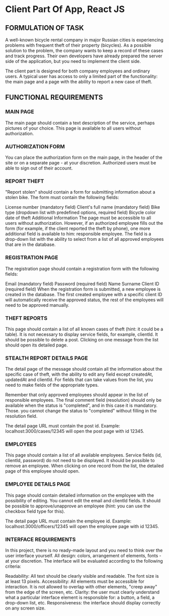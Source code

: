 # Client Part Of App, React JS

## FORMULATION OF TASK

A well-known bicycle rental company in major Russian cities is experiencing problems with frequent theft of their property (bicycles). As a possible solution to the problem, the company wants to keep a record of these cases and track progress. Their own developers have already prepared the server side of the application, but you need to implement the client side.

The client part is designed for both company employees and ordinary users. A typical user has access to only a limited part of the functionality: the main page and a page with the ability to report a new case of theft.

## FUNCTIONAL REQUIREMENTS

### MAIN PAGE

The main page should contain a text description of the service, perhaps pictures of your choice. This page is available to all users without authorization.

### AUTHORIZATION FORM

You can place the authorization form on the main page, in the header of the site or on a separate page - at your discretion. Authorized users must be able to sign out of their account.

### REPORT THEFT

"Report stolen" should contain a form for submitting information about a stolen bike. The form must contain the following fields:

License number (mandatory field)
Client's full name (mandatory field)
Bike type (dropdown list with predefined options, required field)
Bicycle color
date of theft
Additional Information
The page must be accessible to all users without authorization. However, if an authorized employee fills out the form (for example, if the client reported the theft by phone), one more additional field is available to him: responsible employee. The field is a drop-down list with the ability to select from a list of all approved employees that are in the database.

### REGISTRATION PAGE

The registration page should contain a registration form with the following fields:

Email (mandatory field)
Password (required field)
Name
Surname
Client ID (required field)
When the registration form is submitted, a new employee is created in the database. The first created employee with a specific client ID will automatically receive the approved status, the rest of the employees will need to be approved manually.

### THEFT REPORTS

This page should contain a list of all known cases of theft (hint: it could be a table). It is not necessary to display service fields, for example, clientId. It should be possible to delete a post. Clicking on one message from the list should open its detailed page.

### STEALTH REPORT DETAILS PAGE

The detail page of the message should contain all the information about the specific case of theft, with the ability to edit any field except createdAt, updatedAt and clientId. For fields that can take values ​​from the list, you need to make fields of the appropriate types.

Remember that only approved employees should appear in the list of responsible employees.
The final comment field (resolution) should only be available when the status is "completed", and in this case it is mandatory. Those. you cannot change the status to "completed" without filling in the resolution field.

The detail page URL must contain the post id. Example: localhost:3000/cases/12345 will open the post page with id 12345.

###  EMPLOYEES

This page should contain a list of all available employees. Service fields (id, clientId, password) do not need to be displayed. It should be possible to remove an employee. When clicking on one record from the list, the detailed page of this employee should open.

### EMPLOYEE DETAILS PAGE

This page should contain detailed information on the employee with the possibility of editing. You cannot edit the email and clientId fields. It should be possible to approve/unapprove an employee (hint: you can use the checkbox field type for this).

The detail page URL must contain the employee id. Example: localhost:3000/officers/12345 will open the employee page with id 12345.

### INTERFACE REQUIREMENTS

In this project, there is no ready-made layout and you need to think over the user interface yourself. All design: colors, arrangement of elements, fonts - at your discretion. The interface will be evaluated according to the following criteria:

Readability: All text should be clearly visible and readable. The font size is at least 13 pixels.
Accessibility: All elements must be accessible for interaction. It is not allowed to overlap with other elements, "creep away" from the edge of the screen, etc.
Clarity: the user must clearly understand what a particular interface element is responsible for: a button, a field, a drop-down list, etc.
Responsiveness: the interface should display correctly on any screen size.
